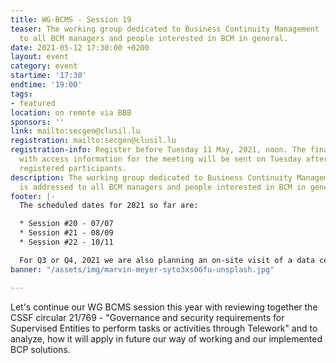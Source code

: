 ```yaml
---
title: WG-BCMS - Session 19
teaser: The working group dedicated to Business Continuity Management (BCMS) is addressed
  to all BCM managers and people interested in BCM in general.
date: 2021-05-12 17:30:00 +0200
layout: event
category: event
startime: '17:30'
endtime: '19:00'
tags:
- featured
location: on remote via BBB
sponsors: ''
link: mailto:secgen@clusil.lu
registration: mailto:secgen@clusil.lu
registration-info: Register before Tuesday 11 May, 2021, noon. The final confirmation
  with access information for the meeting will be sent on Tuesday afternoon to all
  registered participants.
description: The working group dedicated to Business Continuity Management (BCMS)
  is addressed to all BCM managers and people interested in BCM in general.
footer: |-
  The scheduled dates for 2021 so far are:

  * Session #20 - 07/07
  * Session #21 - 08/09
  * Session #22 - 10/11

  For Q3 or Q4, 2021 we are also planning an on-site visit of a data center.
banner: "/assets/img/marvin-meyer-syto3xs06fu-unsplash.jpg"

---
```

Let's continue our WG BCMS session this year with reviewing together the CSSF circular 21/769 - "Governance and security requirements for Supervised Entities to perform tasks or activities through Telework" and to analyze, how it will apply in future our way of working and our implemented BCP solutions.